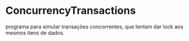 # ConcurrencyTransactions

<p>programa para simular transações concorrentes, que tentam dar lock aos mesmos itens de dados.</p>
